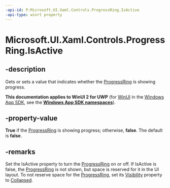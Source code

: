 ```yaml
---
-api-id: P:Microsoft.UI.Xaml.Controls.ProgressRing.IsActive
-api-type: winrt property
---
```


# Microsoft.UI.Xaml.Controls.ProgressRing.IsActive

<!--
public bool IsActive { get; set; }
-->


## -description
Gets or sets a value that indicates whether the [ProgressRing](progressring.md) is showing progress.

**This documentation applies to WinUI 2 for UWP** (for [WinUI](/windows/apps/winui/winui3/) in the [Windows App SDK](/windows/apps/windows-app-sdk/), see the **[Windows App SDK namespaces](/windows/windows-app-sdk/api/winrt/)**).

## -property-value
**True** if the [ProgressRing](progressring.md) is showing progress; otherwise, **false**. The default is **false**. 

## -remarks
Set the IsActive property to turn the [ProgressRing](progressring.md) on or off. If IsActive is false, the [ProgressRing](progressring.md) is not shown, but space is reserved for it in the UI layout. To not reserve space for the [ProgressRing](progressring.md), set its [Visibility](/uwp/api/windows.ui.xaml.uielement.visibility) property to [Collapsed](/uwp/api/windows.ui.xaml.visibility).
